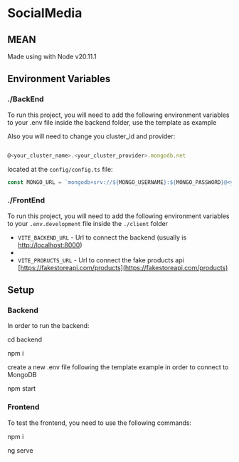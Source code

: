 # SocialMedia

## MEAN 

Made using with Node v20.11.1


## Environment Variables

### ./BackEnd

To run this project, you will need to add the following environment variables to your .env file inside the backend folder, use the template as example


Also you will need to change you cluster_id and provider:

```js

@<your_cluster_name>.<your_cluster_provider>.mongodb.net

```

located at the `config/config.ts` file:

```js
const MONGO_URL = `mongodb+srv://${MONGO_USERNAME}:${MONGO_PASSWORD}@<your_cluster_name>.<your_cluster_provider>.mongodb.net/db`;
```

### ./FrontEnd

To run this project, you will need to add the following environment variables to your `.env.development` file inside the `./client` folder

-   `VITE_BACKEND_URL` - Url to connect the backend (usually is [http://localhost:8000](http://localhost:8000))
-
-   `VITE_PRORUCTS_URL` - Url to connect the fake products api [https://fakestoreapi.com/products](https://fakestoreapi.com/products)

## Setup

### Backend
In order to run the backend:


cd backend


npm i


create a new .env file following the template example in order to connect to MongoDB


npm start

### Frontend
To test the frontend, you need to use the following commands:


npm i


ng serve
```

